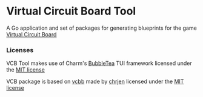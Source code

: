 # Virtual Circuit Board Tool
A Go application and set of packages for generating blueprints for the game [Virtual Circuit Board](https://virtualcircuitboard.com)

### Licenses
VCB Tool makes use of Charm's [BubbleTea](https://github.com/charmbracelet/bubbletea) TUI framework licensed under the [MIT license](https://github.com/charmbracelet/bubbletea/blob/master/LICENSE)

VCB package is based on [vcbb](github.com/chrjen/vcbb) made by [chrjen](github.com/chrjen) licensed under the [MIT license](github.com/chrjen/vcbb/blob/main/LICENSE)